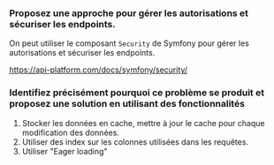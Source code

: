 ### Proposez une approche pour gérer les autorisations et sécuriser les endpoints.

On peut utiliser le composant `Security` de Symfony pour gérer les autorisations et sécuriser les endpoints.

https://api-platform.com/docs/symfony/security/


### Identifiez précisément pourquoi ce problème se produit et proposez une solution en utilisant des fonctionnalités

1. Stocker les données en cache, mettre à jour le cache pour chaque modification des données.
2. Utiliser des index sur les colonnes utilisées dans les requêtes.
3. Utiliser "Eager loading" 
